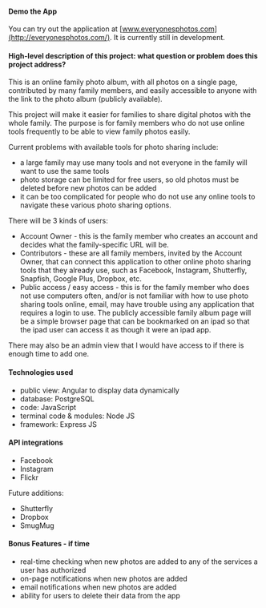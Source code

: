 #### Demo the App

You can try out the application at [www.everyonesphotos.com](http://everyonesphotos.com/). It is currently still in development.

#### High-level description of this project: what question or problem does this project address?

This is an online family photo album, with all photos on a single page, contributed by many family members, and easily accessible to anyone with the link to the photo album (publicly available).

This project will make it easier for families to share digital photos with the whole family. The purpose is for family members who do not use online tools frequently to be able to view family photos easily. 

Current problems with available tools for photo sharing include:

- a large family may use many tools and not everyone in the family will want to use the same tools
- photo storage can be limited for free users, so old photos must be deleted before new photos can be added
- it can be too complicated for people who do not use any online tools to navigate these various photo sharing options.

There will be 3 kinds of users:

- Account Owner - this is the family member who creates an account and decides what the family-specific URL will be.
- Contributors - these are all family members, invited by the Account Owner, that can connect this application to other online photo sharing tools that they already use, such as Facebook, Instagram, Shutterfly, Snapfish, Google Plus, Dropbox, etc.
- Public access / easy access - this is for the family member who does not use computers often, and/or is not familiar with how to use photo sharing tools online, email, may have trouble using any application that requires a login to use. The publicly accessible family album page will be a simple browser page that can be bookmarked on an ipad so that the ipad user can access it as though it were an ipad app.

There may also be an admin view that I would have access to if there is enough time to add one.

#### Technologies used

- public view: Angular to display data dynamically
- database: PostgreSQL
- code: JavaScript
- terminal code & modules: Node JS
- framework: Express JS

#### API integrations

- Facebook
- Instagram
- Flickr

Future additions:

- Shutterfly
- Dropbox
- SmugMug


#### Bonus Features - if time

- real-time checking when new photos are added to any of the services a user has authorized
- on-page notifications when new photos are added
- email notifications when new photos are added
- ability for users to delete their data from the app



